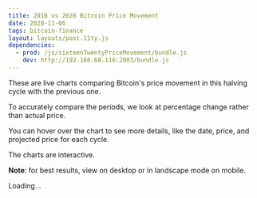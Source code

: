 ```yaml
---
title: 2016 vs 2020 Bitcoin Price Movement
date: 2020-11-06
tags: bitcoin-finance
layout: layouts/post.11ty.js
dependencies:
  - prod: /js/sixteenTwentyPriceMovement/bundle.js
    dev: http://192.168.68.116:2003/bundle.js
---
```


These are live charts comparing Bitcoin's price movement in
this halving cycle with the previous one.

To accurately compare the periods, we look at percentage
change rather than actual price.

You can hover over the chart to see more details, like the
date, price, and projected price for each cycle.

The charts are interactive.

**Note**: for best results, view on desktop or in landscape
mode on mobile.

<div id="sixteenTwentyPriceMovement">
  <div class="loaderContainer">
    <div class="loader">Loading...</div>
  </div>
</div>
